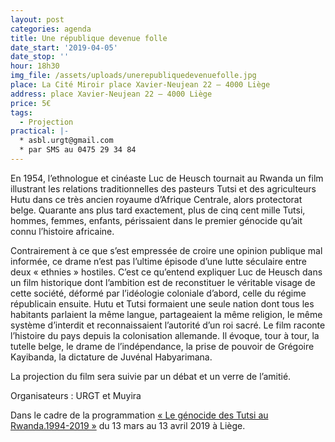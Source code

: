 ```yaml
---
layout: post
categories: agenda
title: Une république devenue folle
date_start: '2019-04-05'
date_stop: ''
hour: 18h30
img_file: /assets/uploads/unerepubliquedevenuefolle.jpg
place: La Cité Miroir place Xavier-Neujean 22 – 4000 Liège
address: place Xavier-Neujean 22 – 4000 Liège
price: 5€
tags:
  - Projection
practical: |-
  * asbl.urgt@gmail.com
  * par SMS au 0475 29 34 84
---
```

En 1954, l’ethnologue et cinéaste Luc de Heusch tournait au Rwanda un film illustrant les relations traditionnelles des pasteurs Tutsi et des agriculteurs Hutu dans ce très ancien royaume d’Afrique Centrale, alors protectorat belge. Quarante ans plus tard exactement, plus de cinq cent mille Tutsi, hommes, femmes, enfants, périssaient dans le premier génocide qu’ait connu l’histoire africaine.

Contrairement à ce que s’est empressée de croire une opinion publique mal informée, ce drame n’est pas l’ultime épisode d’une lutte séculaire entre deux « ethnies » hostiles. C’est ce qu’entend expliquer Luc de Heusch dans un film historique dont l’ambition est de reconstituer le véritable visage de cette société, déformé par l’idéologie coloniale d’abord, celle du régime républicain ensuite. Hutu et Tutsi formaient une seule nation dont tous les habitants parlaient la même langue, partageaient la même religion, le même système d’interdit et reconnaissaient l’autorité d’un roi sacré. Le film raconte l’histoire du pays depuis la colonisation allemande. Il évoque, tour à tour, la tutelle belge, le drame de l’indépendance, la prise de pouvoir de Grégoire Kayibanda, la dictature de Juvénal Habyarimana.

La projection du film sera suivie par un débat et un verre de l’amitié.

Organisateurs : URGT et Muyira

Dans le cadre de la programmation [« Le génocide des Tutsi au Rwanda.1994-2019 »](https://www.territoires-memoire.be/agenda/2019/02/le-genocide-des-tutsi-au-rwanda-1994-2019/) du 13 mars au 13 avril 2019 à Liège.
